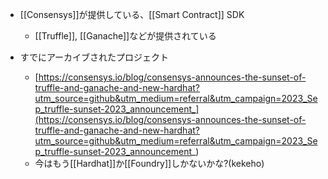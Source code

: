 - [[Consensys]]が提供している、[[Smart Contract]] SDK
	- [[Truffle]], [[Ganache]]などが提供されている

- すでにアーカイブされたプロジェクト
	- [https://consensys.io/blog/consensys-announces-the-sunset-of-truffle-and-ganache-and-new-hardhat?utm_source=github&utm_medium=referral&utm_campaign=2023_Sep_truffle-sunset-2023_announcement_](https://consensys.io/blog/consensys-announces-the-sunset-of-truffle-and-ganache-and-new-hardhat?utm_source=github&utm_medium=referral&utm_campaign=2023_Sep_truffle-sunset-2023_announcement_)
	- 今はもう[[Hardhat]]か[[Foundry]]しかないかな?(kekeho)
